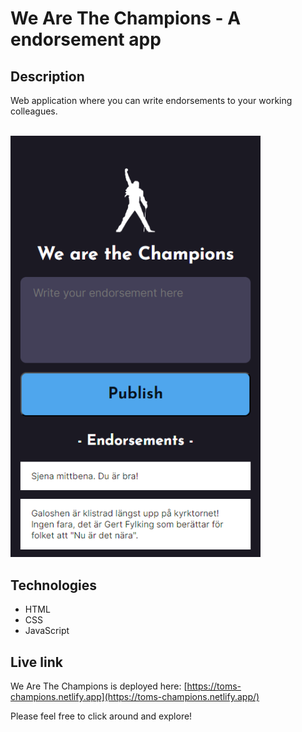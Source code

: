 # We Are The Champions - A endorsement app

## Description
Web application where you can write endorsements to your working colleagues.

<br/>
<img src="./champions.png" alt="Screenshot of We Are The Champions app." width="400px"/>

## Technologies
- HTML
- CSS
- JavaScript

## Live link
We Are The Champions is deployed here:
[https://toms-champions.netlify.app](https://toms-champions.netlify.app/)

Please feel free to click around and explore!
